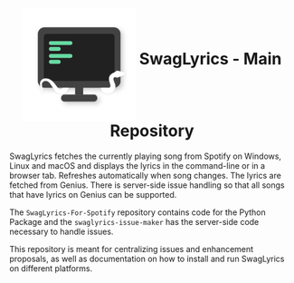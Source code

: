 <h1 align="center">
	<img src="https://github.com/SwagLyrics/SwagLyrics/blob/master/assets/swaglyrics_transparent.png?raw=true" alt="SwagLyrics" height=200 width=200 align="middle">
	SwagLyrics - Main Repository
</h1>

SwagLyrics fetches the currently playing song from Spotify on Windows, Linux and macOS and displays the lyrics in the command-line or in a browser tab.
Refreshes automatically when song changes. The lyrics are fetched from Genius. There is server-side issue handling so that all songs that have lyrics on Genius can be supported.

The `SwagLyrics-For-Spotify` repository contains code for the Python Package and the `swaglyrics-issue-maker` has the server-side code necessary to handle issues.

This repository is meant for centralizing issues and enhancement proposals, as well as documentation on how to install and run SwagLyrics on different platforms.
